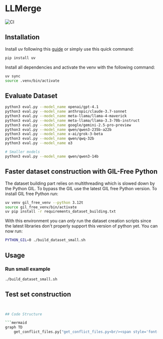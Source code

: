 # LLMerge

![CI](https://github.com/benedikt-schesch/LLMerge/actions/workflows/ci.yml/badge.svg)

## Installation

Install uv following this [guide](https://docs.astral.sh/uv/getting-started/installation/#standalone-installer) or simply use this quick command:

```bash
pip install uv
```

Install all dependencies and activate the venv with the following command:

```bash
uv sync
source .venv/bin/activate
```

## Evaluate Dataset

```bash
python3 eval.py --model_name openai/gpt-4.1
python3 eval.py --model_name anthropic/claude-3.7-sonnet
python3 eval.py --model_name meta-llama/llama-4-maverick
python3 eval.py --model_name meta-llama/llama-3.3-70b-instruct
python3 eval.py --model_name google/gemini-2.5-pro-preview
python3 eval.py --model_name qwen/qwen3-235b-a22b
python3 eval.py --model_name x-ai/grok-3-beta
python3 eval.py --model_name qwen/qwq-32b
python3 eval.py --model_name o3

# Smaller models
python3 eval.py --model_name qwen/qwen3-14b
```

## Faster dataset construction with GIL-Free Python

The dataset building part relies on multithreading which is slowed down by the Python GIL.
To bypass the GIL use the latest GIL free Python version.
To install GIL free Python run:

```bash
uv venv gil_free_venv --python 3.12t
source gil_free_venv/bin/activate
uv pip install -r requirements_dataset_building.txt
```

With this environment you can *only* run the dataset creation scripts since the latest libraries don't properly support this version of python yet.
You can now run:

```bash
PYTHON_GIL=0 ./build_dataset_small.sh
```


## Usage

### Run small example

```bash
./build_dataset_small.sh
```

## Test set construction

```bash


## Code Structure

```mermaid
graph TD
    get_conflict_files.py["get_conflict_files.py<br/><span style='font-size:12px;'>Among all the merges extract all the conflicting files and their resolution</span>"] --> extract_conflict_blocks.py["extract_conflict_blocks.py<br/><span style='font-size:12px;'>Among all the conflicting files extract each conflict marker with necessary context and the resolution of each separately</span>"] --> metrics_conflict_blocks.py["metrics_conflict_blocks.py<br/><span style='font-size:12px;'>Computes different metrics for the dataset analysis and filtering</span>"]
```
